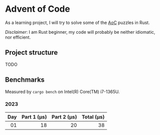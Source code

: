 # Advent of Code

As a learning project, I will try to solve some of the [AoC](https://adventofcode.com/) puzzles in Rust. 

*Disclaimer*: I am Rust beginner, my code will probably be neither idiomatic, nor efficient.

## Project structure

TODO

## Benchmarks

Measured by `cargo bench` on Intel(R) Core(TM) i7-1365U.

### 2023

|Day|Part 1 (µs)|Part 2 (µs)|Total (µs)|
|--:|----------:|----------:|---------:|
| 01|         18|         20|        38|
